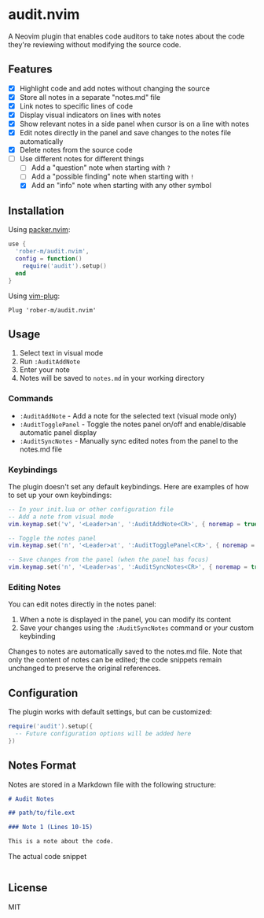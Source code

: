 # audit.nvim

A Neovim plugin that enables code auditors to take notes about the code they're reviewing without modifying the source code.

## Features

- [x] Highlight code and add notes without changing the source
- [x] Store all notes in a separate "notes.md" file
- [x] Link notes to specific lines of code
- [x] Display visual indicators on lines with notes
- [x] Show relevant notes in a side panel when cursor is on a line with notes
- [x] Edit notes directly in the panel and save changes to the notes file automatically
- [x] Delete notes from the source code
- [ ] Use different notes for different things
    - [ ] Add a "question" note when starting with `?`
    - [ ] Add a "possible finding" note when starting with `!`
    - [x] Add an "info" note when starting with any other symbol

## Installation

Using [packer.nvim](https://github.com/wbthomason/packer.nvim):

```lua
use {
  'rober-m/audit.nvim',
  config = function()
    require('audit').setup()
  end
}
```

Using [vim-plug](https://github.com/junegunn/vim-plug):

```vim
Plug 'rober-m/audit.nvim'
```

## Usage

1. Select text in visual mode
2. Run `:AuditAddNote`
3. Enter your note
4. Notes will be saved to `notes.md` in your working directory

### Commands

- `:AuditAddNote` - Add a note for the selected text (visual mode only)
- `:AuditTogglePanel` - Toggle the notes panel on/off and enable/disable automatic panel display
- `:AuditSyncNotes` - Manually sync edited notes from the panel to the notes.md file

### Keybindings

The plugin doesn't set any default keybindings. Here are examples of how to set up your own keybindings:

```lua
-- In your init.lua or other configuration file
-- Add a note from visual mode
vim.keymap.set('v', '<Leader>an', ':AuditAddNote<CR>', { noremap = true, silent = true })

-- Toggle the notes panel
vim.keymap.set('n', '<Leader>at', ':AuditTogglePanel<CR>', { noremap = true, silent = true })

-- Save changes from the panel (when the panel has focus)
vim.keymap.set('n', '<Leader>as', ':AuditSyncNotes<CR>', { noremap = true, silent = true })
```

### Editing Notes

You can edit notes directly in the notes panel:

1. When a note is displayed in the panel, you can modify its content
2. Save your changes using the `:AuditSyncNotes` command or your custom keybinding

Changes to notes are automatically saved to the notes.md file. Note that only the content of notes can be edited; the code snippets remain unchanged to preserve the original references.

## Configuration

The plugin works with default settings, but can be customized:

```lua
require('audit').setup({
  -- Future configuration options will be added here
})
```

## Notes Format

Notes are stored in a Markdown file with the following structure:

```markdown
# Audit Notes

## path/to/file.ext

### Note 1 (Lines 10-15)

This is a note about the code.

```
The actual code snippet
```
```

## License

MIT 
